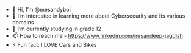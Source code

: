 - 👋 Hi, I’m @mesandyboi
- 👀 I’m interested in learning more about Cybersecurity and its various domains
- 🌱 I’m currently studying in grade 12
- 📫 How to reach me - https://www.linkedin.com/in/sandeep-jagdish
- ⚡ Fun fact: I LOVE Cars and Bikes

<!---
mesandyboi/mesandyboi is a ✨ special ✨ repository because its `README.md` (this file) appears on your GitHub profile.
You can click the Preview link to take a look at your changes.
--->
